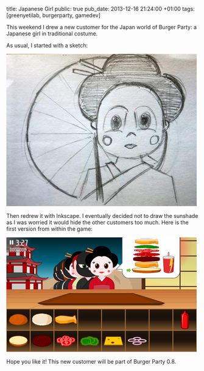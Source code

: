 title: Japanese Girl
public: true
pub_date: 2013-12-16 21:24:00 +01:00
tags: [greenyetilab, burgerparty, gamedev]

This weekend I drew a new customer for the Japan world of Burger Party: a Japanese girl in traditional costume.

As usual, I started with a sketch:

[![Japanese girl sketch](thumb-japanese-girl-sketch.jpg)](japanese-girl-sketch.jpg)

Then redrew it with Inkscape. I eventually decided not to draw the sunshade as I was worried it would hide the other customers too much. Here is the first version from within the game:

[![Japanese girl in game](thumb-japanese-girl-in-game.png)](japanese-girl-in-game.png)

Hope you like it! This new customer will be part of Burger Party 0.8.
